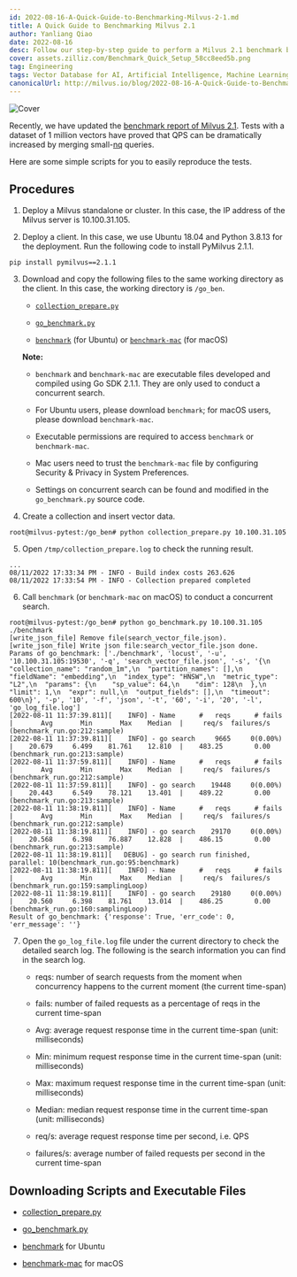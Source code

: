 ```yaml
---
id: 2022-08-16-A-Quick-Guide-to-Benchmarking-Milvus-2-1.md
title: A Quick Guide to Benchmarking Milvus 2.1 
author: Yanliang Qiao
date: 2022-08-16
desc: Follow our step-by-step guide to perform a Milvus 2.1 benchmark by yourself.
cover: assets.zilliz.com/Benchmark_Quick_Setup_58cc8eed5b.png
tag: Engineering
tags: Vector Database for AI, Artificial Intelligence, Machine Learning
canonicalUrl: http://milvus.io/blog/2022-08-16-A-Quick-Guide-to-Benchmarking-Milvus-2-1.md
---
```


![Cover](https://assets.zilliz.com/Benchmark_Quick_Setup_58cc8eed5b.png "A Quick Guide to Benchmarking Milvus 2.1 ")

Recently, we have updated the [benchmark report of Milvus 2.1](https://milvus.io/docs/v2.1.x/benchmark.md). Tests with a dataset of 1 million vectors have proved that QPS can be dramatically increased by merging small-[nq](https://milvus.io/docs/v2.1.x/benchmark.md#Terminology) queries.

Here are some simple scripts for you to easily reproduce the tests.

## Procedures

1. Deploy a Milvus standalone or cluster. In this case, the IP address of the Milvus server is 10.100.31.105.

2. Deploy a client. In this case, we use Ubuntu 18.04 and Python 3.8.13 for the deployment. Run the following code to install PyMilvus 2.1.1.

```
pip install pymilvus==2.1.1
```

3. Download and copy the following files to the same working directory as the client. In this case, the working directory is `/go_ben`.

   - [`collection_prepare.py`](https://github.com/milvus-io/milvus-tools/blob/main/benchmark/collection_prepare.py)

   - [`go_benchmark.py`](https://github.com/milvus-io/milvus-tools/blob/main/benchmark/go_benchmark.py)

   - [`benchmark`](https://github.com/milvus-io/milvus-tools/blob/main/benchmark/benchmark) (for Ubuntu) or [`benchmark-mac`](https://github.com/milvus-io/milvus-tools/blob/main/benchmark/benchmark-mac) (for macOS)
   
   **Note:**
   
   - `benchmark` and `benchmark-mac` are executable files developed and compiled using Go SDK 2.1.1. They are only used to conduct a concurrent search. 
   
   - For Ubuntu users, please download `benchmark`; for macOS users, please download `benchmark-mac`.
   
   - Executable permissions are required to access `benchmark` or `benchmark-mac`. 
   
   - Mac users need to trust the `benchmark-mac` file by configuring Security & Privacy in System Preferences.
   
   - Settings on concurrent search can be found and modified in the `go_benchmark.py` source code.
   

4. Create a collection and insert vector data.

```
root@milvus-pytest:/go_ben# python collection_prepare.py 10.100.31.105 
```

5. Open `/tmp/collection_prepare.log` to check the running result.

```
...
08/11/2022 17:33:34 PM - INFO - Build index costs 263.626
08/11/2022 17:33:54 PM - INFO - Collection prepared completed
```

6. Call `benchmark` (or `benchmark-mac` on macOS) to conduct a concurrent search.

```
root@milvus-pytest:/go_ben# python go_benchmark.py 10.100.31.105 ./benchmark
[write_json_file] Remove file(search_vector_file.json).
[write_json_file] Write json file:search_vector_file.json done.
Params of go_benchmark: ['./benchmark', 'locust', '-u', '10.100.31.105:19530', '-q', 'search_vector_file.json', '-s', '{\n  "collection_name": "random_1m",\n  "partition_names": [],\n  "fieldName": "embedding",\n  "index_type": "HNSW",\n  "metric_type": "L2",\n  "params": {\n    "sp_value": 64,\n    "dim": 128\n  },\n  "limit": 1,\n  "expr": null,\n  "output_fields": [],\n  "timeout": 600\n}', '-p', '10', '-f', 'json', '-t', '60', '-i', '20', '-l', 'go_log_file.log']
[2022-08-11 11:37:39.811][    INFO] - Name      #   reqs      # fails  |       Avg       Min       Max    Median  |     req/s  failures/s (benchmark_run.go:212:sample)
[2022-08-11 11:37:39.811][    INFO] - go search     9665     0(0.00%)  |    20.679     6.499    81.761    12.810  |    483.25        0.00 (benchmark_run.go:213:sample)
[2022-08-11 11:37:59.811][    INFO] - Name      #   reqs      # fails  |       Avg       Min       Max    Median  |     req/s  failures/s (benchmark_run.go:212:sample)
[2022-08-11 11:37:59.811][    INFO] - go search    19448     0(0.00%)  |    20.443     6.549    78.121    13.401  |    489.22        0.00 (benchmark_run.go:213:sample)
[2022-08-11 11:38:19.811][    INFO] - Name      #   reqs      # fails  |       Avg       Min       Max    Median  |     req/s  failures/s (benchmark_run.go:212:sample)
[2022-08-11 11:38:19.811][    INFO] - go search    29170     0(0.00%)  |    20.568     6.398    76.887    12.828  |    486.15        0.00 (benchmark_run.go:213:sample)
[2022-08-11 11:38:19.811][   DEBUG] - go search run finished, parallel: 10(benchmark_run.go:95:benchmark)
[2022-08-11 11:38:19.811][    INFO] - Name      #   reqs      # fails  |       Avg       Min       Max    Median  |     req/s  failures/s (benchmark_run.go:159:samplingLoop)
[2022-08-11 11:38:19.811][    INFO] - go search    29180     0(0.00%)  |    20.560     6.398    81.761    13.014  |    486.25        0.00 (benchmark_run.go:160:samplingLoop)
Result of go_benchmark: {'response': True, 'err_code': 0, 'err_message': ''} 
```

7. Open the `go_log_file.log` file under the current directory to check the detailed search log. The following is the search information you can find in the search log.
   - reqs: number of search requests from the moment when concurrency happens to the current moment (the current time-span)
   
   - fails: number of failed requests as a percentage of reqs in the current time-span
   
   - Avg: average request response time in the current time-span (unit: milliseconds)
   
   - Min: minimum request response time in the current time-span (unit: milliseconds)
   
   - Max: maximum request response time in the current time-span (unit: milliseconds)
   
   - Median: median request response time in the current time-span (unit: milliseconds)
   
   - req/s: average request response time per second, i.e. QPS
   
   - failures/s: average number of failed requests per second in the current time-span

## Downloading Scripts and Executable Files

   - [collection_prepare.py](https://github.com/milvus-io/milvus-tools/blob/main/benchmark/collection_prepare.py)

   - [go_benchmark.py](https://github.com/milvus-io/milvus-tools/blob/main/benchmark/go_benchmark.py)

   - [benchmark](https://github.com/milvus-io/milvus-tools/blob/main/benchmark/benchmark) for Ubuntu
   
   - [benchmark-mac](https://github.com/milvus-io/milvus-tools/blob/main/benchmark/benchmark-mac) for macOS
